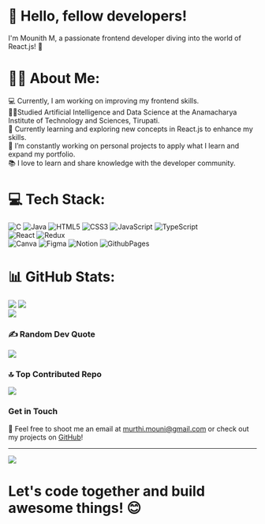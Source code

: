 # 👋 Hello, fellow developers!  

I'm Mounith M, a passionate frontend developer diving into the world of React.js! 🚀

# 🙋‍♂️ About Me:
💻 Currently, I am working on improving my frontend skills.<br>👨‍🎓Studied Artificial Intelligence and Data Science at the Anamacharya Institute of Technology and Sciences, Tirupati.<br>🌱 Currently learning and exploring new concepts in React.js to enhance my skills.<br>🔭 I’m constantly working on personal projects to apply what I learn and expand my portfolio.<br>📚 I love to learn and share knowledge with the developer community. 

# 💻 Tech Stack:
![C](https://img.shields.io/badge/c-%2300599C.svg?style=for-the-badge&logo=c&logoColor=white) ![Java](https://img.shields.io/badge/java-%23ED8B00.svg?style=for-the-badge&logo=openjdk&logoColor=white)  ![HTML5](https://img.shields.io/badge/html5-%23E34F26.svg?style=for-the-badge&logo=html5&logoColor=white) ![CSS3](https://img.shields.io/badge/css3-%231572B6.svg?style=for-the-badge&logo=css3&logoColor=white)  ![JavaScript](https://img.shields.io/badge/javascript-%23323330.svg?style=for-the-badge&logo=javascript&logoColor=%23F7DF1E) ![TypeScript](https://img.shields.io/badge/typescript-%23007ACC.svg?style=for-the-badge&logo=typescript&logoColor=white)<br/> 
![React](https://img.shields.io/badge/react-%2320232a.svg?style=for-the-badge&logo=react&logoColor=%2361DAFB) ![Redux](https://img.shields.io/badge/redux-%23593d88.svg?style=for-the-badge&logo=redux&logoColor=white) <br/>
![Canva](https://img.shields.io/badge/Canva-%2300C4CC.svg?style=for-the-badge&logo=Canva&logoColor=white) ![Figma](https://img.shields.io/badge/figma-%23F24E1E.svg?style=for-the-badge&logo=figma&logoColor=white) ![Notion](https://img.shields.io/badge/Notion-%23000000.svg?style=for-the-badge&logo=notion&logoColor=white) ![GithubPages](https://img.shields.io/badge/github%23pages-121013?style=for-the-badge&logo=github&logoColor=white)
# 📊 GitHub Stats:
![](https://github-readme-stats.vercel.app/api?username=mounithmouni&theme=vision-friendly-dark&hide_border=false&include_all_commits=true&count_private=false)
![](https://github-readme-streak-stats.herokuapp.com/?user=mounithmouni&theme=vision-friendly-dark&hide_border=false)<br/>
![](https://github-readme-stats.vercel.app/api/top-langs/?username=mounithmouni&theme=vision-friendly-dark&hide_border=false&include_all_commits=true&count_private=false&layout=compact)
<!--## 🏆 GitHub Trophies
![](https://github-profile-trophy.vercel.app/?username=mounithmouni&theme=nord&no-frame=false&no-bg=true&margin-w=4)
-->
### ✍️ Random Dev Quote
![](https://quotes-github-readme.vercel.app/api?type=horizontal&theme=radical)

### 🔝 Top Contributed Repo
![](https://github-contributor-stats.vercel.app/api?username=mounithmouni&limit=5&theme=nord&combine_all_yearly_contributions=true)

### Get in Touch

📧 Feel free to shoot me an email at [murthi.mouni@gmail.com](mailto:murthi.mouni@gmail.com) or check out my projects on [GitHub](https://github.com/mounithmouni)!

---
[![](https://visitcount.itsvg.in/api?id=mounithmouni&icon=3&color=1)](https://visitcount.itsvg.in)

# Let's code together and build awesome things! 😊
